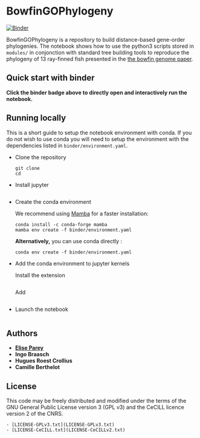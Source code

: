 # BowfinGOPhylogeny

[![Binder](https://mybinder.org/badge_logo.svg)](https://mybinder.org/v2/gh/eparey/binder_test/HEAD)

BowfinGOPhylogeny is a repository to build distance-based gene-order phylogenies. The notebook shows how to use the python3 scripts stored in `modules/` in conjonction with standard tree building tools to reproduce the phylogeny of 13 ray-finned fish presented in the [the bowfin genome paper](https://www.researchsquare.com/article/rs-92055/v1).

## Quick start with binder

**Click the binder badge above to directly open and interactively run the notebook.**

## Running locally

This is a short guide to setup the notebook environment with conda. If you do not wish to use conda you will need to setup the environment with the dependencies listed in `binder/environment.yaml`.

- Clone the repository

  ```
  git clone 
  cd 
  ```

- Install jupyter

  ```
  ```

- Create the conda environment

  We recommend using [Mamba](https://github.com/mamba-org/mamba) for a faster installation:

  ```
  conda install -c conda-forge mamba
  mamba env create -f binder/environment.yaml
  ```

  **Alternatively,** you can use conda directly :

  ```
  conda env create -f binder/environment.yaml
  ```

- Add the conda environment to jupyter kernels

  Install the extension
  ```
  ```

  Add

  ```
  ```

- Launch the notebook

  ```
  ```

## Authors

* [**Elise Parey**](mailto:elise.parey@bio.ens.psl.eu)
* **Ingo Braasch**
* **Hugues Roest Crollius**
* **Camille Berthelot**

## License

This code may be freely distributed and modified under the terms of the GNU General Public License version 3 (GPL v3)
and the CeCILL licence version 2 of the CNRS.

    - [LICENSE-GPLv3.txt](LICENSE-GPLv3.txt)
    - [LICENSE-CeCILL.txt](LICENSE-CeCILLv2.txt)
